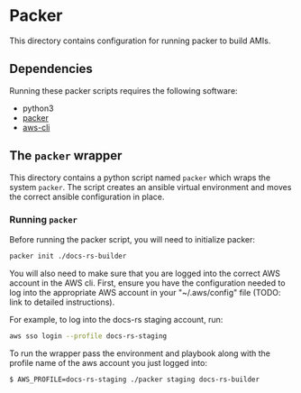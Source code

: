 # Packer

This directory contains configuration for running packer to build AMIs.

## Dependencies

Running these packer scripts requires the following software:

- python3
- [packer](https://developer.hashicorp.com/packer/downloads)
- [aws-cli](https://docs.aws.amazon.com/cli/latest/userguide/getting-started-install.html)

## The `packer` wrapper

This directory contains a python script named `packer` which wraps the system `packer`. The script creates an ansible virtual environment and moves the correct ansible configuration in place.

### Running `packer`

Before running the packer script, you will need to initialize packer:

```bash
packer init ./docs-rs-builder
```

You will also need to make sure that you are logged into the correct AWS account in the AWS cli. First, ensure you have the configuration needed to log into the appropriate AWS account in your "~/.aws/config" file (TODO: link to detailed instructions).

For example, to log into the docs-rs staging account, run:

```bash
aws sso login --profile docs-rs-staging
```

To run the wrapper pass the environment and playbook along with the profile name of the aws account you just logged into:

```bash
$ AWS_PROFILE=docs-rs-staging ./packer staging docs-rs-builder
```
